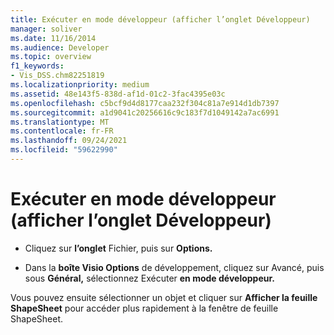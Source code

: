 ```yaml
---
title: Exécuter en mode développeur (afficher l’onglet Développeur)
manager: soliver
ms.date: 11/16/2014
ms.audience: Developer
ms.topic: overview
f1_keywords:
- Vis_DSS.chm82251819
ms.localizationpriority: medium
ms.assetid: 48e143f5-838d-af1d-01c2-3fac4395e03c
ms.openlocfilehash: c5bcf9d4d8177caa232f304c81a7e914d1db7397
ms.sourcegitcommit: a1d9041c20256616c9c183f7d1049142a7ac6991
ms.translationtype: MT
ms.contentlocale: fr-FR
ms.lasthandoff: 09/24/2021
ms.locfileid: "59622990"
---
```

# <a name="run-in-developer-mode-display-the-developer-tab"></a>Exécuter en mode développeur (afficher l’onglet Développeur)

- Cliquez sur **l’onglet** Fichier, puis sur **Options.**
    
- Dans la **boîte Visio Options** de développement, cliquez sur Avancé, puis sous **Général,** sélectionnez Exécuter **en mode développeur.** 
    
Vous pouvez ensuite sélectionner un objet et cliquer sur **Afficher la feuille ShapeSheet** pour accéder plus rapidement à la fenêtre de feuille ShapeSheet. 
  

